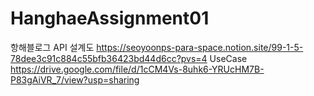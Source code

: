 # HanghaeAssignment01
항해블로그 API 설계도
https://seoyoonps-para-space.notion.site/99-1-5-78dee3c91c884c55bfb36423bd44d6cc?pvs=4
UseCase
https://drive.google.com/file/d/1cCM4Vs-8uhk6-YRUcHM7B-P83gAiVR_7/view?usp=sharing
